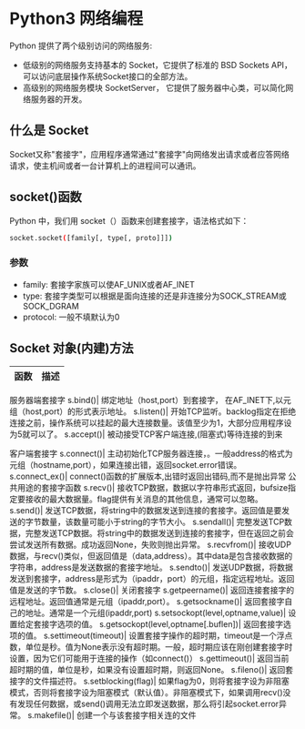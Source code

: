 # Python3 网络编程

Python 提供了两个级别访问的网络服务:

+ 低级别的网络服务支持基本的 Socket，它提供了标准的 BSD Sockets API，可以访问底层操作系统Socket接口的全部方法。
+ 高级别的网络服务模块 SocketServer， 它提供了服务器中心类，可以简化网络服务器的开发。

## 什么是 Socket

Socket又称"套接字"，应用程序通常通过"套接字"向网络发出请求或者应答网络请求，使主机间或者一台计算机上的进程间可以通讯。

## socket()函数

Python 中，我们用 socket（）函数来创建套接字，语法格式如下：

```bash
socket.socket([family[, type[, proto]]])
```

### 参数

+ family: 套接字家族可以使AF_UNIX或者AF_INET
+ type: 套接字类型可以根据是面向连接的还是非连接分为SOCK_STREAM或SOCK_DGRAM
+ protocol: 一般不填默认为0

## Socket 对象(内建)方法

函数|    描述
:-|:-
服务器端套接字
s.bind()|    绑定地址（host,port）到套接字， 在AF_INET下,以元组（host,port）的形式表示地址。
s.listen()|    开始TCP监听。backlog指定在拒绝连接之前，操作系统可以挂起的最大连接数量。该值至少为1，大部分应用程序设为5就可以了。
s.accept()|    被动接受TCP客户端连接,(阻塞式)等待连接的到来
<tr> <th rowspan="2">客户端套接字</tr>
s.connect()|    主动初始化TCP服务器连接，。一般address的格式为元组（hostname,port），如果连接出错，返回socket.error错误。
s.connect_ex()|    connect()函数的扩展版本,出错时返回出错码,而不是抛出异常
公共用途的套接字函数
s.recv()|    接收TCP数据，数据以字符串形式返回，bufsize指定要接收的最大数据量。flag提供有关消息的其他信息，通常可以忽略。
s.send()|    发送TCP数据，将string中的数据发送到连接的套接字。返回值是要发送的字节数量，该数量可能小于string的字节大小。
s.sendall()|    完整发送TCP数据，完整发送TCP数据。将string中的数据发送到连接的套接字，但在返回之前会尝试发送所有数据。成功返回None，失败则抛出异常。
s.recvfrom()|    接收UDP数据，与recv()类似，但返回值是（data,address）。其中data是包含接收数据的字符串，address是发送数据的套接字地址。
s.sendto()|    发送UDP数据，将数据发送到套接字，address是形式为（ipaddr，port）的元组，指定远程地址。返回值是发送的字节数。
s.close()|    关闭套接字
s.getpeername()|    返回连接套接字的远程地址。返回值通常是元组（ipaddr,port）。
s.getsockname()|    返回套接字自己的地址。通常是一个元组(ipaddr,port)
s.setsockopt(level,optname,value)|    设置给定套接字选项的值。
s.getsockopt(level,optname[.buflen])|    返回套接字选项的值。
s.settimeout(timeout)|    设置套接字操作的超时期，timeout是一个浮点数，单位是秒。值为None表示没有超时期。一般，超时期应该在刚创建套接字时设置，因为它们可能用于连接的操作（如connect()）
s.gettimeout()|    返回当前超时期的值，单位是秒，如果没有设置超时期，则返回None。
s.fileno()|    返回套接字的文件描述符。
s.setblocking(flag)|    如果flag为0，则将套接字设为非阻塞模式，否则将套接字设为阻塞模式（默认值）。非阻塞模式下，如果调用recv()没有发现任何数据，或send()调用无法立即发送数据，那么将引起socket.error异常。
s.makefile()|    创建一个与该套接字相关连的文件
